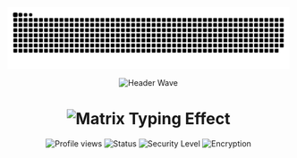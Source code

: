 <!-- === MATRIX-STYLE HEADER === -->
<div align="center">
  
![Matrix Code](https://raw.githubusercontent.com/platane/snk/output/github-contribution-grid-snake.svg)

<img src="https://capsule-render.vercel.app/api?type=waving&color=00ff00&height=200&section=header&text=ANONLOW404&fontSize=60&fontColor=000000&animation=blinking&fontAlignY=40" alt="Header Wave"/>

<h1 align="center">
  <img src="https://readme-typing-svg.herokuapp.com/?font=Orbitron&size=35&duration=4000&color=00FF00&center=true&vCenter=true&width=600&height=70&lines=+++++++++++++++++;+A+N+O+N+L+O+W+4+0+4;+++++++++++++++++;ETHICAL+HACKER;RED+TEAM+OPERATIVE;SECURITY+RESEARCHER;PENETRATION+TESTER;MALWARE+ANALYST&center=true&vCenter=true&repeat=true" alt="Matrix Typing Effect">
</h1>

<!-- === ANIMATED BADGES === -->
<div align="center">

<img src="https://komarev.com/ghpvc/?username=AnonLow404&label=SYSTEM+ACCESS&color=00ff00&style=for-the-badge&labelColor=000000" alt="Profile views">
<img src="https://img.shields.io/badge/STATUS-ONLINE-brightgreen?style=for-the-badge&logo=terminal&logoColor=white" alt="Status">
<img src="https://img.shields.io/badge/SECURITY-LEVEL_9-red?style=for-the-badge&logo=shield-check&logoColor=white" alt="Security Level">
<img src="https://img.shields.io/badge/ENCRYPTION-ACTIVE-blue?style=for-the-badge&logo=key&logoColor=white" alt="Encryption">

</div>

</div>

